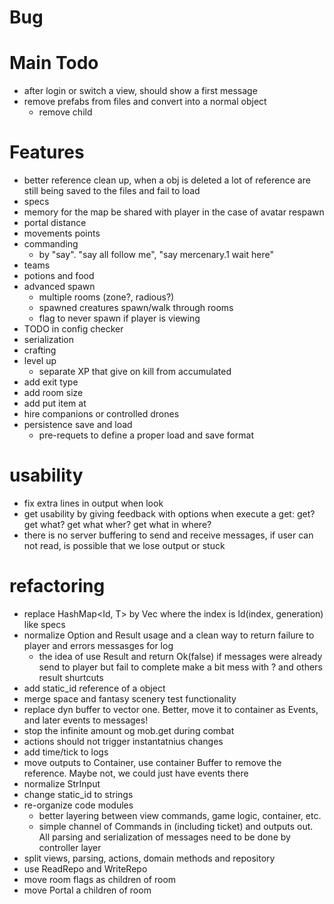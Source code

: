 # Bug

# Main Todo

- after login or switch a view, should show a first message
- remove prefabs from files and convert into a normal object
    - remove child

# Features

- better reference clean up, when a obj is deleted a lot of reference are still being saved to the files and fail to load
- specs
- memory for the map be shared with player in the case of avatar respawn
- portal distance 
- movements points
- commanding
  - by "say". "say all follow me", "say mercenary.1 wait here"
- teams
- potions and food
- advanced spawn
    - multiple rooms (zone?, radious?)
    - spawned creatures spawn/walk through rooms
    - flag to never spawn if player is viewing
- TODO in config checker
- serialization 
- crafting
- level up
    - separate XP that give on kill from accumulated
- add exit type
- add room size
- add put item at
- hire companions or controlled drones
- persistence save and load
  - pre-requets to define a proper load and save format

# usability

- fix extra lines in output when look
- get usability by giving feedback with options when execute a get: get? get what? get what wher? get what in where?
- there is no server buffering to send and receive messages, if user can not read, is possible that we lose output or stuck

# refactoring

- replace HashMap<Id, T> by Vec<T> where the index is Id(index, generation) like specs
- normalize Option and Result usage and a clean way to return failure to player and errors messasges for log
    - the idea of use Result<bool> and return Ok(false) if messages were already send to player but fail to complete
      make a bit mess with ? and others result shurtcuts
- add static_id reference of a object
- merge space and fantasy scenery test functionality
- replace dyn buffer to vector one. Better, move it to container as Events, and later events to messages!
- stop the infinite amount og mob.get during combat
- actions should not trigger instantatnius changes
- add time/tick to logs
- move outputs to Container, use container Buffer to remove the reference. Maybe not, we could just have events there
- normalize StrInput
- change static_id to strings
- re-organize code modules
  - better layering between view commands, game logic, container, etc.
  - simple channel of Commands in (including ticket) and outputs out. All parsing and serialization of messages need to 
    be done by controller layer
- split views, parsing, actions, domain methods and repository
- use ReadRepo<T> and WriteRepo<T>
- move room flags as children of room
- move Portal a children of room

